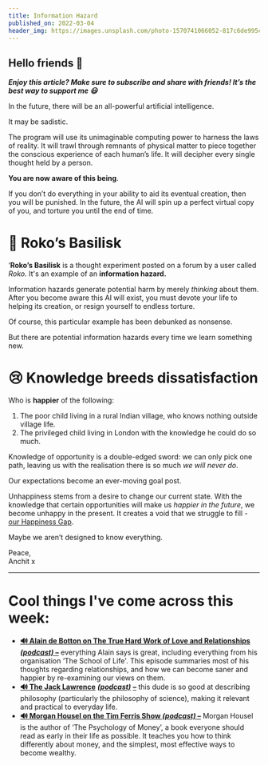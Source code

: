 ```yaml
---
title: Information Hazard
published_on: 2022-03-04
header_img: https://images.unsplash.com/photo-1570741066052-817c6de995c8?crop=entropy&cs=tinysrgb&fit=max&fm=jpg&ixid=MnwxMTc3M3wwfDF8c2VhcmNofDJ8fHNuYWtlfGVufDB8fHx8MTY0NjQwMDczMQ&ixlib=rb-1.2.1&q=80&w=2000
---
```


**Hello friends 💙**
-------------------

***Enjoy this article? Make sure to subscribe and share with friends! It’s the best way to support me 😃***

In the future, there will be an all-powerful artificial intelligence. 

It may be sadistic.

The program will use its unimaginable computing power to harness the laws of reality. It will trawl through remnants of physical matter to piece together the conscious experience of each human’s life. It will decipher every single thought held by a person.

**You are now aware of this being**.

If you don’t do everything in your ability to aid its eventual creation, then you will be punished. In the future, the AI will spin up a perfect virtual copy of you, and torture you until the end of time.

🐍 Roko’s Basilisk
=================

‘**Roko’s Basilisk** is a thought experiment posted on a forum by a user called *Roko.* It's an example of an **information hazard.**

Information hazards generate potential harm by merely *thinking* about them. After you become aware this AI will exist, you must devote your life to helping its creation, or resign yourself to endless torture.

Of course, this particular example has been debunked as nonsense.

But there are potential information hazards every time we learn something new.

😢 Knowledge breeds dissatisfaction
==================================

Who is **happier** of the following:

1. The poor child living in a rural Indian village, who knows nothing outside village life.
2. The privileged child living in London with the knowledge he could do so much.

Knowledge of opportunity is a double-edged sword: we can only pick one path, leaving us with the realisation there is so much *we will never do*.

Our expectations become an ever-moving goal post.

Unhappiness stems from a desire to change our current state. With the knowledge that certain opportunities will make us *happier in the future*, we become unhappy in the present. It creates a void that we struggle to fill - [our Happiness Gap](__GHOST_URL__/everyone-wants-to-be-happy/).

Maybe we aren’t designed to know everything.

Peace,  
Anchit x



---

Cool things I've come across this week:
=======================================

* **[🔊 Alain de Botton on The True Hard Work of Love and Relationships *(podcast)* –](https://open.spotify.com/episode/1HB8VzGvLefKxz7BlgUQwI?si=5f3fdd3e75a54547)** everything Alain says is great, including everything from his organisation ‘The School of Life'. This episode summaries most of his thoughts regarding relationships, and how we can become saner and happier by re-examining our views on them.
* [**🔊 The Jack Lawrence**](https://open.spotify.com/episode/7FggPSDSlfv4tLcRBZsQLy?si=53742a8bcbf44fb2) *[**(podcast)**](https://open.spotify.com/episode/7FggPSDSlfv4tLcRBZsQLy?si=53742a8bcbf44fb2)* [**–**](https://open.spotify.com/episode/7FggPSDSlfv4tLcRBZsQLy?si=53742a8bcbf44fb2) this dude is so good at describing philosophy (particularly the philosophy of science), making it relevant and practical to everyday life.
* **[🔊 Morgan Housel on the Tim Ferris Show *(podcast)* –](https://open.spotify.com/episode/7FggPSDSlfv4tLcRBZsQLy?si=53742a8bcbf44fb2)** Morgan Housel is the author of ‘The Psychology of Money’, a book everyone should read as early in their life as possible. It teaches you how to think differently about money, and the simplest, most effective ways to become wealthy.
